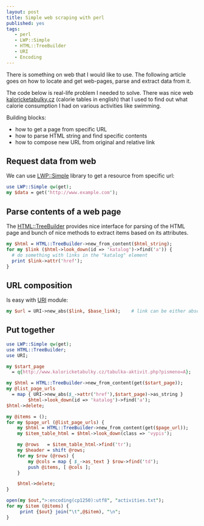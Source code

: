 ```yaml
---
layout: post
title: Simple web scraping with perl
published: yes
tags:
   - perl
   - LWP::Simple
   - HTML::TreeBuilder
   - URI
   - Encoding
---
```

There is something on web that I would like to use. The following
article goes on how to locate and get web-pages, parse and extract data from it.

The code below is real-life problem I needed to solve. There was nice
web [kaloricketabulky.cz](http://www.kaloricketabulky.cz) (calorie tables in
english) that I used to find out what calorie consumption I had on various
activities like swimming.

Building blocks:

 - how to get a page from specific URL
 - how to parse HTML string and find specific contents
 - how to compose new URL from original and relative link

## Request data from web

We can use [LWP::Simple](https://metacpan.org/pod/LWP::Simple) library to get
a resource from specific url:

```perl
use LWP::Simple qw(get);
my $data = get('http://www.example.com');
```

## Parse contents of a web page

The [HTML::TreeBuilder](https://metacpan.org/pod/HTML::TreeBuilder) provides nice interface
for parsing of the HTML page and bunch of nice methods to extract items based on its attributes.

```perl
my $html = HTML::TreeBuilder->new_from_content($html_string);
for my $link ($html->look_down(id => 'katalog')->find('a')) {
  # do something with links in the "katalog" element
  print $link->attr('href');
}
```

## URL composition

Is easy with [URI](https://metacpan.org/pod/URI) module:

```perl
my $url = URI->new_abs($link, $base_link);    # link can be either absolute or relative
```

## Put together

```perl
use LWP::Simple qw(get);
use HTML::TreeBuilder;
use URI;

my $start_page
  = q{http://www.kaloricketabulky.cz/tabulka-aktivit.php?pismeno=A};

my $html = HTML::TreeBuilder->new_from_content(get($start_page));
my @list_page_urls
  = map { URI->new_abs($_->attr('href'),$start_page)->as_string }
        $html->look_down(id => 'katalog')->find('a');
$html->delete;

my @items = ();
for my $page_url (@list_page_urls) {
    my $html = HTML::TreeBuilder->new_from_content(get($page_url));
    my $item_table_html = $html->look_down(class => 'vypis');

    my @rows   = $item_table_html->find('tr');
    my $header = shift @rows;
    for my $row (@rows) {
        my @cols = map { $_->as_text } $row->find('td');
        push @items, [ @cols ];
    }

    $html->delete;
}

open(my $out,">:encoding(cp1250):utf8", "activities.txt");
for my $item (@items) {
     print {$out} join("\t",@$item), "\n";
}
```
